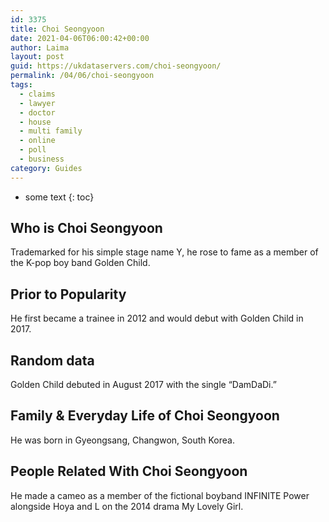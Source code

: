 ```yaml
---
id: 3375
title: Choi Seongyoon
date: 2021-04-06T06:00:42+00:00
author: Laima
layout: post
guid: https://ukdataservers.com/choi-seongyoon/
permalink: /04/06/choi-seongyoon
tags:
  - claims
  - lawyer
  - doctor
  - house
  - multi family
  - online
  - poll
  - business
category: Guides
---
```


* some text
{: toc}


## Who is Choi Seongyoon
                  
                  
                  
Trademarked for his simple stage name Y, he rose to fame as a member of the K-pop boy band Golden Child. 
                  
              
            
              
            
                
                
                
## Prior to Popularity
                  
                  
                  
He first became a trainee in 2012 and would debut with Golden Child in 2017. 
                  
              
            
              
            
                
                
                
## Random data
                  
                  
                  
Golden Child debuted in August 2017 with the single &#8220;DamDaDi.&#8221; 
                  
              
            
              
            
                
                
                
## Family & Everyday Life of Choi Seongyoon
                  
                  
                  
He was born in Gyeongsang, Changwon, South Korea. 
                  
              
            
              
            
                
                
                
## People Related With Choi Seongyoon
                  
                  
                  
He made a cameo as a member of the fictional boyband INFINITE Power alongside Hoya and L on the 2014 drama My Lovely Girl. 
                  
              
            
              
            
                
              
            
              
              
            
            
              
            
          
          
          